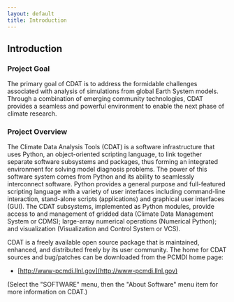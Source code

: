 ```yaml
---
layout: default
title: Introduction 
---
```


##  Introduction
###  Project Goal

The primary goal of CDAT is to address the formidable challenges associated
with analysis of simulations from global Earth System models. Through a
combination of emerging community technologies, CDAT provides a seamless and
powerful environment to enable the next phase of climate research.

###  Project Overview

The Climate Data Analysis Tools (CDAT) is a software infrastructure that uses
Python, an object-oriented scripting language, to link together separate
software subsystems and packages, thus forming an integrated environment for
solving model diagnosis problems. The power of this software system comes from
Python and its ability to seamlessly interconnect software. Python provides a
general purpose and full-featured scripting language with a variety of user
interfaces including command-line interaction, stand-alone scripts
(applications) and graphical user interfaces (GUI). The CDAT subsystems,
implemented as Python modules, provide access to and management of gridded
data (Climate Data Management System or CDMS); large-array numerical
operations (Numerical Python); and visualization (Visualization and Control
System or VCS).

CDAT is a freely available open source package that is maintained, enhanced,
and distributed freely by its user community. The home for CDAT sources and
bug/patches can be downloaded from the PCMDI home page:

  * [http://www-pcmdi.llnl.gov](http://www-pcmdi.llnl.gov)

(Select the "SOFTWARE" menu, then the "About Software" menu item for more
information on CDAT.)
